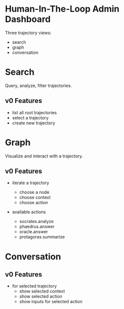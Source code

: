 # Human-In-The-Loop Admin Dashboard

Three trajectory views:

- search
- graph
- conversation

# Search

Query, analyze, filter trajectories.

## v0 Features

- list all root trajectories
- select a trajectory
- create new trajectory

# Graph

Visualize and interact with a trajectory.

## v0 Features

- iterate a trajectory

  - choose a node
  - choose context
  - choose action

- available actions
  - socrates.analyze
  - phaedrus.answer
  - oracle.answer
  - protagoras.summarize

# Conversation

## v0 Features

- for selected trajectory
  - show selected context
  - show selected action
  - show inputs for selected action
